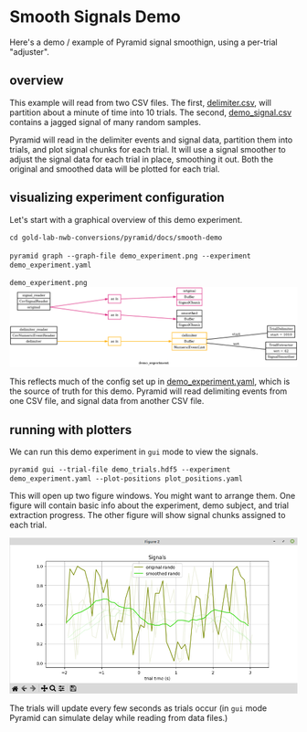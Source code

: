 # Smooth Signals Demo

Here's a demo / example of Pyramid signal smoothign, using a per-trial "adjuster".

## overview

This example will read from two CSV files.
The first, [delimiter.csv](delimiter.csv), will partition about a minute of time into 10 trials.
The second, [demo_signal.csv](demo_signal.csv) contains a jagged signal of many random samples.

Pyramid will read in the delimiter events and signal data, partition them into trials, and plot signal chunks for each trial.
It will use a signal smoother to adjust the signal data for each trial in place, smoothing it out.
Both the original and smoothed data will be plotted for each trial.

## visualizing experiment configuration

Let's start with a graphical overview of this demo experiment.

```
cd gold-lab-nwb-conversions/pyramid/docs/smooth-demo

pyramid graph --graph-file demo_experiment.png --experiment demo_experiment.yaml
```

`demo_experiment.png`
![Graph of Pyramid Readers, Buffers, and Trial configuration for demo_experiment.](demo_experiment.png "Overview of demo_experiment")

This reflects much of the config set up in [demo_experiment.yaml](demo_experiment.yaml), which is the source of truth for this demo.  Pyramid will read delimiting events from one CSV file, and signal data from another CSV file.

## running with plotters

We can run this demo experiment in `gui` mode to view the signals.

```
pyramid gui --trial-file demo_trials.hdf5 --experiment demo_experiment.yaml --plot-positions plot_positions.yaml
```

This will open up two figure windows.  You might want to arrange them.
One figure will contain basic info about the experiment, demo subject, and trial extraction progress.
The other figure will show signal chunks assigned to each trial.

![Plot of signal chunks, overlayed trial after trial.](SmoothedSignal.png "Plot of signal chunks")


The trials will update every few seconds as trials occur (in `gui` mode Pyramid can simulate delay while reading from data files.)
